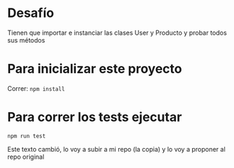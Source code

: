 # Desafío
Tienen que importar e instanciar las clases User y Producto y probar todos sus métodos

# Para inicializar este proyecto

Correr:
```npm install```

# Para correr los tests ejecutar

```npm run test```

Este texto cambió, lo voy a subir a mi repo (la copia) y lo voy a proponer al repo original